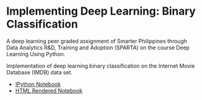 # Implementing Deep Learning: Binary Classification
A deep learning peer graded assignment of Smarter Philippines through Data Analytics R&D, Training and Adoption (SPARTA) on the course Deep Learning Using Python.

Implementation of deep learning binary classification on the Internet Movie Database (IMDB) data set.
* [IPython Notebook](deep-learning-binary-classification.ipynb)
* [HTML Rendered Notebook](https://htmlpreview.github.io/?https://github.com/hyoaru/sparta-implementing-deep-learning-binary-classification/blob/master/deep-learning-binary-classification.html)



